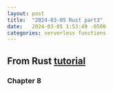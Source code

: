 ```yaml
---
layout: post
title:  "2024-03-05 Rust part3"
date:   2024-03-05 1:53:49 -0500
categories: serverless functions
---
```

## From Rust [tutorial](https://doc.rust-lang.org/book/)
### Chapter 8
